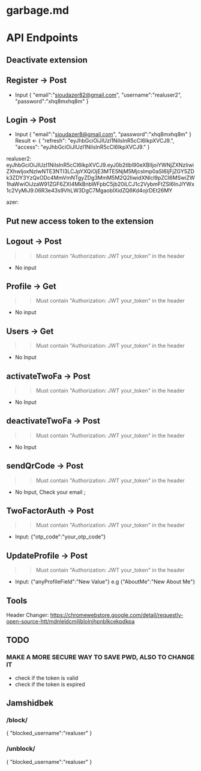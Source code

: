# garbage.md

# API Endpoints

## Deactivate extension

## Register -> Post
- Input
{
    "email":"sioudazer82@gmail.com",
    "username":"realuser2",
    "password":"xhq8mxhq8m"
}

## Login -> Post
- Input
{
    "email":"sioudazer8@gmail.com",
    "password":"xhq8mxhq8m"
}
Result <- 
{
    "refresh": "eyJhbGciOiJIUzI1NiIsInR5cCI6IkpXVCJ9.",
    "access": "eyJhbGciOiJIUzI1NiIsInR5cCI6IkpXVCJ9."
}

realuser2: eyJhbGciOiJIUzI1NiIsInR5cCI6IkpXVCJ9.eyJ0b2tlbl90eXBlIjoiYWNjZXNzIiwiZXhwIjoxNzIwNTE3NTI3LCJpYXQiOjE3MTE5NjM5MjcsImp0aSI6IjFjZGY5ZDk3ZDY3YzQxODc4MmVmNTgyZDg3MmM5M2Q2IiwidXNlcl9pZCI6MSwiZW1haWwiOiJzaW91ZGF6ZXI4MkBnbWFpbC5jb20iLCJ1c2VybmFtZSI6InJlYWx1c2VyMiJ9.06R3e43s9VhLW3DgC7MgaoblXidZQ6Kd4ojrDEt26MY

azer: 

## Put new access token to the extension

## Logout -> Post
>> Must contain "Authorization: JWT your_token" in the header
- No input

## Profile -> Get
>> Must contain "Authorization: JWT your_token" in the header
- No input


## Users -> Get
>> Must contain "Authorization: JWT your_token" in the header
- No Input

## activateTwoFa -> Post
>> Must contain "Authorization: JWT your_token" in the header
- No Input

## deactivateTwoFa -> Post
>> Must contain "Authorization: JWT your_token" in the header
- No Input

## sendQrCode -> Post
>> Must contain "Authorization: JWT your_token" in the header
- No Input, Check your email ;

## TwoFactorAuth -> Post
>> Must contain "Authorization: JWT your_token" in the header
- Input: {"otp_code":"your_otp_code"}


## UpdateProfile -> Post
>> Must contain "Authorization: JWT your_token" in the header
- Input: {"anyProfileField":"New Value"}
e.g {"AboutMe":"New About Me"}


## Tools
Header Changer: https://chromewebstore.google.com/detail/requestly-open-source-htt/mdnleldcmiljblolnjhpnblkcekpdkpa


## TODO
### MAKE A MORE SECURE WAY TO SAVE PWD, ALSO TO CHANGE IT

- check if the token is valid
- check if the token is expired

## Jamshidbek

### /block/
{
	"blocked_username":"realuser"
}

### /unblock/
{
	"blocked_username":"realuser"
}

